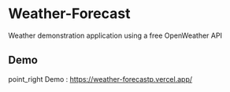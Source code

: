 # Weather-Forecast
Weather demonstration application using a free OpenWeather API

## Demo 
point_right Demo : https://weather-forecastp.vercel.app/
